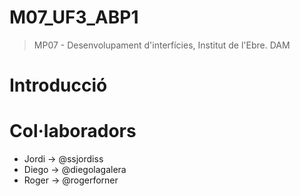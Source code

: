 # M07_UF3_ABP1
> MP07 - Desenvolupament d'interfícies,
> Institut de l'Ebre. DAM

# Introducció

# Col·laboradors
- Jordi -> @ssjordiss
- Diego -> @diegolagalera
- Roger -> @rogerforner
